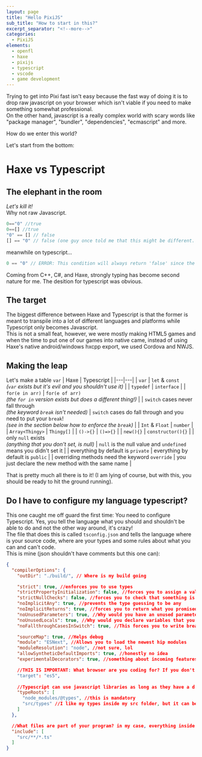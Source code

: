 ```yaml
---
layout: page
title: "Hello PixiJS"
sub_title: "How to start in this?"
excerpt_separator: "<!--more-->"
categories:
  - PixiJS
elements:
  - openfl
  - haxe
  - pixijs
  - typescript
  - vscode
  - game development
---
```

Trying to get into Pixi fast isn't easy because the fast way of doing it is to drop raw javascript on your browser which isn't viable if you need to make something somewhat professional.  
On the other hand, javascript is a really complex world with scary words like "package manager", "bundler", "dependencies", "ecmascript" and more.

How do we enter this world?

<!--more-->

Let's start from the bottom:

# Haxe vs Typescript

## The elephant in the room
*Let's kill it!*  
Why not raw Javascript.

```js
0=="0" //true
0==[] //true
"0" == [] // false
[] == "0" // false (one guy once told me that this might be different. It wasn't)
```
meanwhile on typescript...
```ts
0 == "0" // ERROR: This condition will always return 'false' since the types 'number' and 'string' have no overlap. (TS2367)
```
Coming from C++, C#, and Haxe, strongly typing has become second nature for me. The desition for typescript was obvious.

## The target
The biggest difference between Haxe and Typescript is that the former is meant to transpile into a lot of different languages and platforms while Typescript only becomes Javascript.  
This is not a small feat, however, we were mostly making HTML5 games and when the time to put one of our games into native came, instead of using Haxe's native android/windows hxcpp export, we used Cordova and NWJS.

## Making the leap

Let's make a table
`var`
| Haxe | Typescript |
|---|---|
| `var` | `let` & `const`</br>*(`var` exists but it's evil and you shouldn't use it)* |
| `typedef` | `interface` |
| `for(e in arr)` | `for(e of arr)`</br>*(the `for in` version exists but does a different thing!)* |
| `switch` cases never fall through</br>*(the keyword `break` isn't needed)* | `switch` cases do fall through and you need to put your `break`!</br>*(see in the section below how to enforce the `break`)* |
| `Int` & `Float` | `number` |
| `Array<Thingy>` | `Thingy[]`  |
| `()->{}` | `()=>{}` |
| `new(){}` | `constructor(){}` |
| only `null` exists</br>*(anything that you don't set, is null)* | `null` is the null value and `undefined` means you didn't set it |
| everything by default is `private` | everything by default is `public` |
| overriding methods need the keyword `override` | you just declare the new method with the same name |

That is pretty much all there is to it! (I am lying of course, but with this, you should be ready to hit the ground running).

## Do I have to configure my language typescript?
This one caught me off guard the first time: You need to configure Typescript. Yes, you tell the language what you should and shouldn't be able to do and not the other way around, it's crazy!  
The file that does this is called `tsconfig.json` and tells the language where is your source code, where are your types and some rules about what you can and can't code.  
This is mine (json shouldn't have comments but this one can):
```json
{
  "compilerOptions": {
    "outDir": "./build/", // Where is my build going

    "strict": true, //enforces you to use types
    "strictPropertyInitialization": false, //forces you to assign a value to everything
    "strictNullChecks": false, //forces you to check that something is not null before using
    "noImplicitAny": true, //prevents the type guessing to be any
    "noImplicitReturns": true, //forces you to return what you promised you would return
    "noUnusedParameters": true, //Why would you have an unused parameter in your functions?
    "noUnusedLocals": true, //Why would you declare variables that you don't use?
    "noFallthroughCasesInSwitch": true, //This forces you to write break

    "sourceMap": true, //Helps debug
    "module": "ESNext", //Allows you to load the newest hip modules
    "moduleResolution": "node", //not sure, lol
    "allowSyntheticDefaultImports": true, //honestly no idea
    "experimentalDecorators": true, //something about incoming features

    //THIS IS IMPORTANT: What browser are you coding for? If you don't give a fuck about Internet Explorer set it to es6. otherwise you are stuck with es5 (and even then you might need polyfill).
    "target": "es5", 
    
    //Typescript can use javascript libraries as long as they have a d.ts file. Think of a .h but for javascript. This is where those files are.
    "typeRoots": [
      "node_modules/@types", //this is mandatory
      "src/types" //I like my types inside my src folder, but it can be anywhere.
    ]
  },

  //What files are part of your program? in my case, everything inside my src folder that ends in .ts
  "include": [
    "src/**/*.ts"
  ]
}
```

